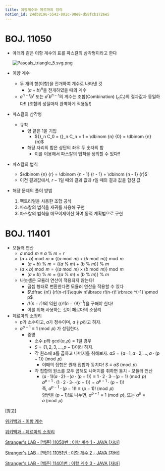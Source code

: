 ```yaml
---
title: 이항계수와 페르마의 정리
notion_id: 24db8196-5542-801c-98e9-d58fcb1726e5
---
```

  
# BOJ. 11050  
  
- 아래와 같은 이항 계수의 표를 파스칼의 삼각형이라고 한다  
  
    ![Pascals_triangle_5.svg.png](https://prod-files-secure.s3.us-west-2.amazonaws.com/ee9cb3f6-9bac-463c-ac07-0442097183e8/67dbf580-7a07-485d-ae36-3de4a6a96e17/Pascals_triangle_5.svg.png?X-Amz-Algorithm=AWS4-HMAC-SHA256&X-Amz-Content-Sha256=UNSIGNED-PAYLOAD&X-Amz-Credential=ASIAZI2LB466RRDBM5OT%2F20251017%2Fus-west-2%2Fs3%2Faws4_request&X-Amz-Date=20251017T011453Z&X-Amz-Expires=3600&X-Amz-Security-Token=IQoJb3JpZ2luX2VjEPD%2F%2F%2F%2F%2F%2F%2F%2F%2F%2FwEaCXVzLXdlc3QtMiJHMEUCIHvPxOsPPlAV4%2FrfO%2BBsKBvFV%2F4VI6UdwkpJdKo2wf%2BuAiEAxCkn02K%2FTY0M4eLwig7uMcEER3Yix8hQKvQEsuZtoksqiAQImf%2F%2F%2F%2F%2F%2F%2F%2F%2F%2FARAAGgw2Mzc0MjMxODM4MDUiDC9Zthltfy02OKqVjSrcA2HiFUFQ%2BRwMIq%2FasDkLm6JF5KH2fY%2FDtiUOxVg4TFghooj5lK5AMRCZ3e7XJTj7dMroLYew8HKO%2F0lBym%2Bj7WwekcfynFmViHYi4e7Uj%2B%2FdvuxZih9WZ93g%2FWiJDr9TCx2bN7%2BKm0uE3bmymq9wLYsvbwv2PsTi3sxyvRDStoaAU%2BVCPkTFLB%2BSMxfVaIjPjAY4x58QcGVQu%2F4985DT8jgVh0fbnyvGy9F4zqPWj9FmGG2lMUab3PrAu2UzdGywUz1el6ehr%2FYy3%2B0iW7ishJokUU1Git%2B0zV9fnn4nUvzQPSqpAh3z81aOYqNTX6d1K%2BJ6LXkTy44AQ0Q2Wr0snW3MLVawbBdaamf9QW0LfCgL%2B2Vp2ahmXh80O%2FiBVSI9EUtbXgh3JpNUtuhZRSOoAiXqTYlArqFg39%2B6RXYbW3ZfRyjuSIFGKV7OrLeGPVbkuNVO0tcGk7Sr4hjiXKBdusqKeErzpsfjC6bykYd3LLA%2FT6e5K0iFa2XFPfCm%2BskRtIqY2QCjOMq3DLilJHXgZui3HIdlrOGt1IUTLh0YgHtlEOvE7i%2FEG8gEQrlrnyrXkDKDOUtSHI1zaq3E4LRsOQEtJyUTAtC5PYPoRqlXgGcmSd%2F15x9mwWVrzPqHMO6PxscGOqUBuKpLvI0JcKK7Aj7%2F1arOUCpo5vCD%2BDMjQUx4LmJ94wLJCGnMeaW52p7pEOJlC8ySBSbX%2BY5yn%2FOBXjTSQvYHyt3BjyLsvPVRQpfEoYKwsBPRq4%2F9bMNG5slHJGiDgDrAq4epTap5EFUE%2B7QbcTOnAW16bdmAhyi859Qq74wHu8W2UZAp34Z54vtYPdMYF7GGIrnTvWIOKGX7PRVR%2F%2B86To6oLI4N&X-Amz-Signature=de7d7f704e359408e36711d2fd4d2a1ab3edb56337e367293e9e391c85b879b0&X-Amz-SignedHeaders=host&x-amz-checksum-mode=ENABLED&x-id=GetObject)  
  
- 이항 계수  
    - 두 개의 항(이항)을 전개하여 계수로 나타낸 것  
        - $(a+b)^n$을 전개하였을 때의 계수  
    - $a^{n-r}b^r$ 또는 $a^rb^{n-r}$의 계수는 조합(Combination) (${}_nC_r$)의 결과값과 동일하다!! (조합의 성질마저 완벽하게 적용됨!)  
- 파스칼의 삼각형  
    - 규칙  
        - 양 끝은 1을 기입  
            - ${}_n C_0 = {}_n C_n = 1 = \dbinom {n} {0} = \dbinom {n} {n}$  
        - 해당 자리의 합은 상단의 좌우 두 숫자의 합  
            - 이를 이용해서 파스칼의 법칙을 정의할 수 있다!!  
- 파스칼의 법칙  
    - $\dbinom {n} {r} = \dbinom {n - 1} {r  - 1} + \dbinom {n - 1} {r}$  
    - 이전 결과값에서, $r-1$일 때의 결과 값과 $r$일 때의 결과 값을 합친 값  
- 해당 문제의 풀이 방법  
    1. 팩토리얼을 사용한 조합 공식  
    2. 파스칼의 법칙을 재귀를 사용해 구현  
    3. 파스칼의 법칙을 메모이제이션 하여 동적 계획법으로 구현  
  
# BOJ. 11401  
  
- 모듈러 연산  
    - $a \bmod m \equiv a \ \% \ m = r$  
    - $(a + b) \bmod m = \lbrace (a \bmod m) + (b \bmod m) \rbrace \bmod m$  
        - $(a + b) \ \% \ m = \lbrace (a \ \% \ m) + (b \ \% \ m) \rbrace \ \% \ m$  
    - $(a \times b) \bmod m = \lbrace (a \bmod m) \times (b \bmod m) \rbrace \bmod m$  
        - $(a \times b) \ \% \ m = \lbrace (a \ \% \ m) \times (b \ \% \ m) \rbrace \ \% \ m$  
    - 나눗셈은 모듈러 연산이 적용되지 않는다!  
        - 곱셈 형태로 변환한다면 모듈러 연산을 적용할 수 있다  
        - $\dfrac {n!} {r!(n-r)!}\equiv n!\lbrace r!(n-r)! \rbrace ^{-1} \pmod p$  
        - $r!(n-r)!$의 역원 ($\lbrace r!(n-r)! \rbrace ^ {-1}$)을 구해야 한다!  
        - 이를 위해 사용하는 것이 페르마의 소정리  
- 페르마의 소정리  
    - $p$가 소수이고, $a$가 정수이며,  $a \nmid p$라고 하자.  
    - $a^{p-1} \equiv 1 \pmod p$ 가 성립한다.  
        - 증명  
            - 소수 $p$와 $\gcd(a, p) = 1$일 경우  
            - $S = \lbrace 1,2,3,\dots, p-1 \rbrace$이라 하자.  
            - 각 원소에 a를 곱하고 나머지를 취해보자. $aS = \lbrace a \cdot 1, a \cdot 2, \dots, a \cdot (p-1) \rbrace \pmod p$  
                - 이때의 집합은 원래 집합과 동치다! $S \equiv aS \pmod p$  
            - 각 집합의 원소를 모두 곱해도 나머지를 취하면 동치 - 모듈러 연산  
                - $(a \cdot 1)(a \cdot 2) \cdots(a \cdot (p-1)) \equiv 1 \cdot 2 \cdot 3 \cdots (p-1) \pmod p$   
                $a^{p-1} \cdot (1 \cdot 2 \cdot 3 \cdots (p-1)) = a^{p-1} \cdot (p-1)!$   
                즉, $a^{p-1} \cdot (p-1)! \equiv (p-1)! \pmod p$  
                양변을 $(p-1)!$로 나누면, $a^{p-1} \equiv 1 \pmod p$, 또는 $a^p \equiv a \pmod p$  
  
[참고]  
  
  
[위키백과 - 이항 계수](https://ko.wikipedia.org/wiki/%EC%9D%B4%ED%95%AD_%EA%B3%84%EC%88%98)  
  
  
[위키백과 - 페르마의 소정리](https://ko.wikipedia.org/wiki/%ED%8E%98%EB%A5%B4%EB%A7%88%EC%9D%98_%EC%86%8C%EC%A0%95%EB%A6%AC)  
  
  
[Stranger's LAB - [백준] 11050번 : 이항 계수 1 - JAVA [자바]](https://st-lab.tistory.com/159)  
  
  
[Stranger's LAB - [백준] 11051번 : 이항 계수 2 - JAVA [자바]](https://st-lab.tistory.com/162)  
  
  
[Stranger's LAB - [백준] 11401번 : 이항 계수 3 - JAVA [자바]](https://st-lab.tistory.com/241)  
  
